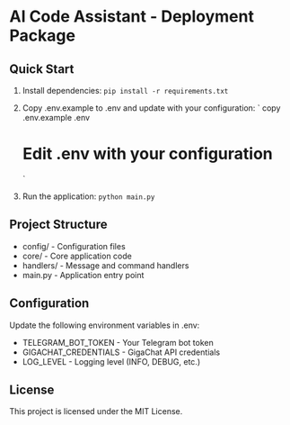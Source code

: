 ﻿# AI Code Assistant - Deployment Package

## Quick Start

1. Install dependencies:
   `
   pip install -r requirements.txt
   `

2. Copy .env.example to .env and update with your configuration:
   `
   copy .env.example .env
   # Edit .env with your configuration
   `

3. Run the application:
   `
   python main.py
   `

## Project Structure

- config/ - Configuration files
- core/ - Core application code
- handlers/ - Message and command handlers
- main.py - Application entry point

## Configuration

Update the following environment variables in .env:

- TELEGRAM_BOT_TOKEN - Your Telegram bot token
- GIGACHAT_CREDENTIALS - GigaChat API credentials
- LOG_LEVEL - Logging level (INFO, DEBUG, etc.)

## License

This project is licensed under the MIT License.
